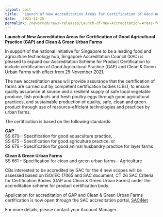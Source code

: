 ```yaml
---
layout: post
title:  "Launch of New Accreditation Areas for Certification of Good Agricultural Practice (GAP) and Clean & Green Urban Farms"
date:   2021-11-25
permalink: /newsroom/news-releases/Launch-of-New-Accreditation-Areas-for-Certification-of-Good-Agricultural-Practice-(GAP)-and-Clean-&-Green-Urban-Farms
---
```


**Launch of New Accreditation Areas for Certification of Good Agricultural Practice (GAP) and Clean & Green Urban Farms**
 
In support of the national initiative for Singapore to be a leading food and agriculture technology hub, Singapore Accreditation Council (SAC) is pleased to expand our Accreditation Scheme for Product Certification to include certification of Good Agricultural Practice (GAP) and Clean & Green Urban Farms with effect from 25 November 2021.

The new accreditation areas will provide assurance that the certification of farms are carried out by competent certification bodies (CBs), to ensure quality assurance at source and a resilient supply of safe local vegetable produce, fish products and fresh poultry eggs through good agricultural practices, and sustainable production of quality, safe, clean and green product through use of resource-efficient technologies and practices by urban farms.
 

The certification is based on the following standards:

**GAP**<br />
SS 670 – Specification for good aquaculture practice,<br />
SS 675 – Specification for good agriculture practice, or<br />
SS 676 – Specification for good animal husbandry practice for layer farms
 
**Clean & Green Urban Farms**<br />
SS 661 – Specification for clean and green urban farms – Agriculture
 
CBs interested to be accredited by SAC for the 4 new scopes will be assessed based on ISO/IEC 17065 and SAC document, CT 26 SAC Criteria for Certification Bodies (GAP and Clean & Green Urban Farms) under the accreditation scheme for product certification body.

Application for accreditation of GAP and Clean & Green Urban Farms certification is now open through the SAC accreditation portal, [SACiNet](https://sacinet2.enterprisesg.gov.sg)

For more details, please contact your Account Manager.
